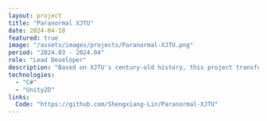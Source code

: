 ```yaml
---
layout: project
title: "Paranormal XJTU"
date: 2024-04-10
featured: true
image: "/assets/images/projects/Paranormal-XJTU.png"
period: "2024.03 - 2024.04"
role: "Lead Developer"
description: "Based on XJTU's century-old history, this project transforms historical campus buildings and legends into core game narrative elements, achieving deep integration between campus culture and game content. Artistically, it employs customized pixel-art maps that fully cover the main Xingqing campus. Technically, it features a dynamically developed real-time character tracking system for automated scene transitions and a self-developed interaction engine that supports multi-character movement—including walking, running, and interactive actions—along with seamless scene rendering."
technologies: 
  - "C#"
  - "Unity2D"
links:
  Code: "https://github.com/Shengxiang-Lin/Paranormal-XJTU" 
---
```

